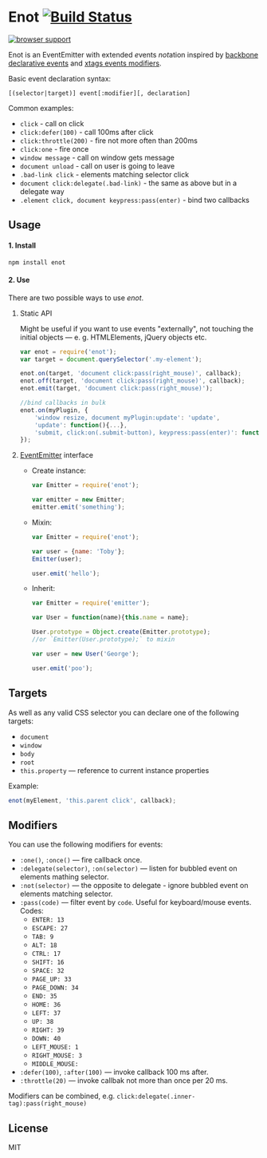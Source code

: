# Enot [![Build Status](https://travis-ci.org/dfcreative/enot.svg?branch=master)](https://travis-ci.org/dfcreative/enot)

[![browser support](https://ci.testling.com/dfcreative/enot.png)
](https://ci.testling.com/dfcreative/enot)


Enot is an EventEmitter with extended <em>e</em>vents <em>not</em>ation inspired by [backbone declarative events](http://backbonejs.org/#View-delegateEvents) and [xtags events modifiers](http://www.x-tags.org/docs#pseudos).

Basic event declaration syntax:

`[(selector|target)] event[:modifier][, declaration]`


Common examples:

* `click` - call on click
* `click:defer(100)` - call 100ms after click
* `click:throttle(200)` - fire not more often than 200ms
* `click:one` - fire once
* `window message` - call on window gets message
* `document unload` - call on user is going to leave
* `.bad-link click` - elements matching selector click
* `document click:delegate(.bad-link)` - the same as above but in a delegate way
* `.element click, document keypress:pass(enter)` - bind two callbacks

<!-- `keypress:pass(ctrl + alt + del)` - catch windows task manager call -->

<!-- `keypress:pass(/y/i) + keypress:pass(/e/i) + keypress:pass(/s/i)` - catch user’s consent. -->

<!-- `touch` - normalized crossbrowser gesture -->

<!-- `all` - call on any event -->


## Usage

#### 1. Install

`npm install enot`


#### 2. Use

There are two possible ways to use _enot_.

1. Static API

	Might be useful if you want to use events "externally", not touching the initial objects — e. g. HTMLElements, jQuery objects etc.

	```js
	var enot = require('enot');
	var target = document.querySelector('.my-element');

	enot.on(target, 'document click:pass(right_mouse)', callback);
	enot.off(target, 'document click:pass(right_mouse)', callback);
	enot.emit(target, 'document click:pass(right_mouse)');

	//bind callbacks in bulk
	enot.on(myPlugin, {
		'window resize, document myPlugin:update': 'update',
		'update': function(){...},
		'submit, click:on(.submit-button), keypress:pass(enter)': function(){...}
	});
	```

2. [EventEmitter](https://github.com/component/emitter) interface

	* Create instance:
		```js
		var Emitter = require('enot');

		var emitter = new Emitter;
		emitter.emit('something');
		```

	* Mixin:
		```js
		var Emitter = require('enot');

		var user = {name: 'Toby'};
		Emitter(user);

		user.emit('hello');
		```

	* Inherit:
		```js
		var Emitter = require('emitter');

		var User = function(name){this.name = name};

		User.prototype = Object.create(Emitter.prototype);
		//or `Emitter(User.prototype);` to mixin

		var user = new User('George');

		user.emit('poo');
		```


## Targets

As well as any valid CSS selector you can declare one of the following targets:

* `document`
* `window`
* `body`
* `root`
* `this.property` — reference to current instance properties

Example:

```js
enot(myElement, 'this.parent click', callback);
```


## Modifiers

You can use the following modifiers for events:

* `:one()`, `:once()` — fire callback once.
* `:delegate(selector)`, `:on(selector)` — listen for bubbled event on elements mathing selector.
* `:not(selector)` — the opposite to delegate - ignore bubbled event on elements matching selector.
* `:pass(code)` — filter event by `code`. Useful for keyboard/mouse events. Codes:
	* `ENTER: 13`
	* `ESCAPE: 27`
	* `TAB: 9`
	* `ALT: 18`
	* `CTRL: 17`
	* `SHIFT: 16`
	* `SPACE: 32`
	* `PAGE_UP: 33`
	* `PAGE_DOWN: 34`
	* `END: 35`
	* `HOME: 36`
	* `LEFT: 37`
	* `UP: 38`
	* `RIGHT: 39`
	* `DOWN: 40`
	* `LEFT_MOUSE: 1`
	* `RIGHT_MOUSE: 3`
	* `MIDDLE_MOUSE: `
* `:defer(100)`, `:after(100)` — invoke callback 100 ms after.
* `:throttle(20)` — invoke callbak not more than once per 20 ms.

Modifiers can be combined, e.g. `click:delegate(.inner-tag):pass(right_mouse)`


## License

MIT
